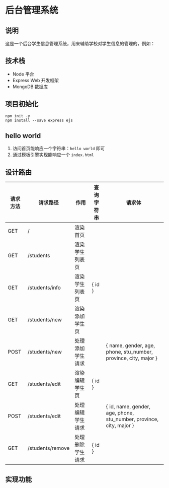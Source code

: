 # 后台管理系统

## 说明

这是一个后台学生信息管理系统，用来辅助学校对学生信息的管理的，例如：

## 技术栈

- Node 平台
- Express Web 开发框架
- MongoDB 数据库

## 项目初始化

```
npm init -y
npm install --save express ejs
```

## hello world

1. 访问首页能响应一个字符串：`hello world` 即可
2. 通过模板引擎实现能响应一个 `index.html`

## 设计路由

| 请求方法 |     请求路径     |       作用       | 查询字符串 |                               请求体                                |
|----------|------------------|------------------|------------|---------------------------------------------------------------------|
| GET      | /                | 渲染首页         |            |                                                                     |
| GET      | /students        | 渲染学生列表页   |            |                                                                     |
| GET      | /students/info   | 渲染学生列表页   | { id }     |                                                                     |
| GET      | /students/new    | 渲染添加学生页   |            |                                                                     |
| POST     | /students/new    | 处理添加学生请求 |            | { name, gender, age, phone, stu_number, province, city, major }     |
| GET      | /students/edit   | 渲染编辑学生页   | { id }     |                                                                     |
| POST     | /students/edit   | 处理编辑学生请求 |            | { id, name, gender, age, phone, stu_number, province, city, major } |
| GET      | /students/remove | 处理删除学生请求 | { id }     |                                                                     |

## 实现功能
